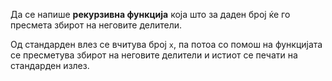 Да се напише **рекурзивна функција** која што за даден број ќе го пресмета збирот на неговите делители.

Од стандарден влез се вчитува број `x`, па потоа со помош на функцијата се пресметува збирот на неговите делители и истиот се печати на стандарден излез.